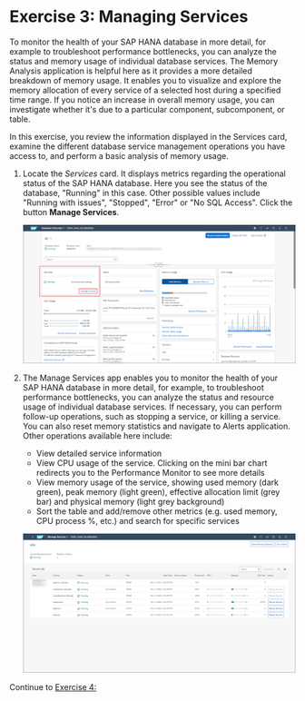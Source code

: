 # Exercise 3: Managing Services

To monitor the health of your SAP HANA database in more detail, for example to troubleshoot performance bottlenecks, you can analyze the status and memory usage of individual database services. The Memory Analysis application is helpful here as it provides a more detailed breakdown of memory usage. It enables you to visualize and explore the memory allocation of every service of a selected host during a specified time range. If you notice an increase in overall memory usage, you can investigate whether it's due to a particular component, subcomponent, or table.

In this exercise, you review the information displayed in the Services card, examine the different database service management operations you have access to, and perform a basic analysis of memory usage.

1. Locate the *Services* card.  It displays metrics regarding the operational status of the SAP HANA database. Here you see the status of the database, "Running" in this case. Other possible values include "Running with issues", "Stopped", "Error" or "No SQL Access". Click the button **Manage Services**.

    ![Services Card](./images/3-01_ServicesCard.png)

2. The Manage Services app enables you to monitor the health of your SAP HANA database in more detail, for example, to troubleshoot performance bottlenecks, you can analyze the status and resource usage of individual database services. If necessary, you can perform follow-up operations, such as stopping a service, or killing a service. You can also reset memory statistics and navigate to Alerts application. Other operations available here include:

    - View detailed service information
    - View CPU usage of the service. Clicking on the mini bar chart redirects you to the Performance Monitor to see more details
    - View memory usage of the service, showing used memory (dark green), peak memory (light green), effective allocation limit (grey bar) and physical memory (light grey background)
    - Sort the table and add/remove other metrics (e.g. used memory, CPU process %, etc.) and search for specific services

    ![Manage Services App](./images/3-02_ManageServicesApp.png)

Continue to [Exercise 4: ](../ex_4)